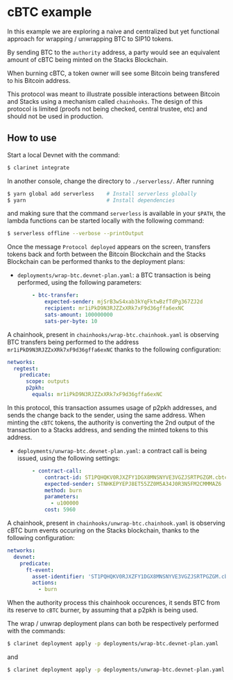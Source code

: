 # cBTC example

In this example we are exploring a naive and centralized but yet functional approach for wrapping / unwrapping BTC to SIP10 tokens.

By sending BTC to the `authority` address, a party would see an equivalent amount of cBTC being minted on the Stacks Blockchain.

When burning cBTC, a token owner will see some Bitcoin being transfered to his Bitcoin address.

This protocol was meant to illustrate possible interactions between Bitcoin and Stacks using a mechanism called `chainhooks`. The design of this protocol is limited (proofs not being checked, central trustee, etc) and should not be used in production. 

## How to use

Start a local Devnet with the command:

```bash
$ clarinet integrate
```

In another console, change the directory to `./serverless/`. After running

```bash
$ yarn global add serverless    # Install serverless globally
$ yarn                          # Install dependencies
```

and making sure that the command `serverless` is available in your `$PATH`, the lambda functions can be started locally with the following command:

```bash
$ serverless offline --verbose --printOutput
```

Once the message `Protocol deployed` appears on the screen, transfers tokens back and forth between the Bitcoin Blockchain and the Stacks Blockchain can be performed
thanks to the deployment plans:

- `deployments/wrap-btc.devnet-plan.yaml`: a BTC transaction is being performed, using the following parameters:
```yaml
        - btc-transfer:
            expected-sender: mjSrB3wS4xab3kYqFktwBzfTdPg367ZJ2d
            recipient: mr1iPkD9N3RJZZxXRk7xF9d36gffa6exNC
            sats-amount: 100000000
            sats-per-byte: 10
```
A chainhook, present in `chainhooks/wrap-btc.chainhook.yaml` is observing BTC transfers being performed to the address `mr1iPkD9N3RJZZxXRk7xF9d36gffa6exNC` thanks to the following configuration:
```yaml
networks:
  regtest:
    predicate:
      scope: outputs
      p2pkh:
        equals: mr1iPkD9N3RJZZxXRk7xF9d36gffa6exNC
```
In this protocol, this transaction assumes usage of p2pkh addresses, and sends the change back to the sender, using the same address. When minting the `cBTC` tokens, the authority is converting 
the 2nd output of the transaction to a Stacks address, and sending the minted tokens to this address.  

- `deployments/unwrap-btc.devnet-plan.yaml`: a contract call is being issued, using the following settings:
```yaml
        - contract-call:
            contract-id: ST1PQHQKV0RJXZFY1DGX8MNSNYVE3VGZJSRTPGZGM.cbtc-token
            expected-sender: STNHKEPYEPJ8ET55ZZ0M5A34J0R3N5FM2CMMMAZ6
            method: burn
            parameters:
              - u100000
            cost: 5960
```
A chainhook, present in `chainhooks/unwrap-btc.chainhook.yaml` is observing cBTC burn events occuring on the Stacks blockchain, thanks to the following configuration:
```yaml
networks:
  devnet:
    predicate:
      ft-event:
        asset-identifier: 'ST1PQHQKV0RJXZFY1DGX8MNSNYVE3VGZJSRTPGZGM.cbtc-token::cbtc'
        actions:
          - burn
```
When the authority process this chainhook occurences, it sends BTC from its reserve to `cBTC` burner, by assuming that a p2pkh is being used.

The wrap / unwrap deployment plans can both be respectively performed with the commands:

```bash
$ clarinet deployment apply -p deployments/wrap-btc.devnet-plan.yaml
```

and 

```bash
$ clarinet deployment apply -p deployments/unwrap-btc.devnet-plan.yaml
```

